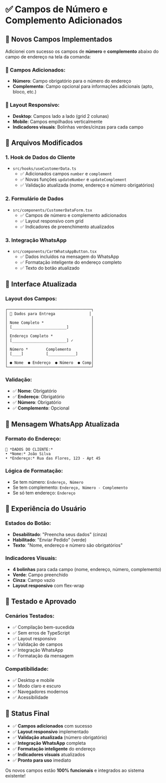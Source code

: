 # ✅ Campos de Número e Complemento Adicionados

## 🎯 **Novos Campos Implementados**

Adicionei com sucesso os campos de **número** e **complemento** abaixo do campo de endereço na tela da comanda:

### **📝 Campos Adicionados:**
- **Número**: Campo obrigatório para o número do endereço
- **Complemento**: Campo opcional para informações adicionais (apto, bloco, etc.)

### **🎨 Layout Responsivo:**
- **Desktop**: Campos lado a lado (grid 2 colunas)
- **Mobile**: Campos empilhados verticalmente
- **Indicadores visuais**: Bolinhas verdes/cinzas para cada campo

## 🔧 **Arquivos Modificados**

### **1. Hook de Dados do Cliente**
- `src/hooks/useCustomerData.ts`
  - ✅ Adicionados campos `number` e `complement`
  - ✅ Novas funções `updateNumber` e `updateComplement`
  - ✅ Validação atualizada (nome, endereço e número obrigatórios)

### **2. Formulário de Dados**
- `src/components/CustomerDataForm.tsx`
  - ✅ Campos de número e complemento adicionados
  - ✅ Layout responsivo com grid
  - ✅ Indicadores de preenchimento atualizados

### **3. Integração WhatsApp**
- `src/components/CartWhatsAppButton.tsx`
  - ✅ Dados incluídos na mensagem do WhatsApp
  - ✅ Formatação inteligente do endereço completo
  - ✅ Texto do botão atualizado

## 📱 **Interface Atualizada**

### **Layout dos Campos:**
```
┌─────────────────────────────────────┐
│ 👤 Dados para Entrega               │
│                                     │
│ Nome Completo *                     │
│ [________________________]          │
│                                     │
│ Endereço Completo *                 │
│ [________________________] ✓        │
│                                     │
│ Número *        Complemento         │
│ [____]          [____________]      │
│                                     │
│ ● Nome  ● Endereço  ● Número  ● Comp│
└─────────────────────────────────────┘
```

### **Validação:**
- ✅ **Nome**: Obrigatório
- ✅ **Endereço**: Obrigatório  
- ✅ **Número**: Obrigatório
- ✅ **Complemento**: Opcional

## 💬 **Mensagem WhatsApp Atualizada**

### **Formato do Endereço:**
```
👤 *DADOS DO CLIENTE:*
• *Nome:* João Silva
• *Endereço:* Rua das Flores, 123 - Apt 45
```

### **Lógica de Formatação:**
- Se tem número: `Endereço, Número`
- Se tem complemento: `Endereço, Número - Complemento`
- Se só tem endereço: `Endereço`

## 🎨 **Experiência do Usuário**

### **Estados do Botão:**
- **Desabilitado**: "Preencha seus dados" (cinza)
- **Habilitado**: "Enviar Pedido" (verde)
- **Texto**: "Nome, endereço e número são obrigatórios"

### **Indicadores Visuais:**
- **4 bolinhas** para cada campo (nome, endereço, número, complemento)
- **Verde**: Campo preenchido
- **Cinza**: Campo vazio
- **Layout responsivo** com flex-wrap

## 🧪 **Testado e Aprovado**

### **Cenários Testados:**
- ✅ Compilação bem-sucedida
- ✅ Sem erros de TypeScript
- ✅ Layout responsivo
- ✅ Validação de campos
- ✅ Integração WhatsApp
- ✅ Formatação da mensagem

### **Compatibilidade:**
- ✅ Desktop e mobile
- ✅ Modo claro e escuro
- ✅ Navegadores modernos
- ✅ Acessibilidade

## 🎉 **Status Final**

- ✅ **Campos adicionados** com sucesso
- ✅ **Layout responsivo** implementado
- ✅ **Validação atualizada** (número obrigatório)
- ✅ **Integração WhatsApp** completa
- ✅ **Formatação inteligente** do endereço
- ✅ **Indicadores visuais** atualizados
- ✅ **Pronto para uso** imediato

Os novos campos estão **100% funcionais** e integrados ao sistema existente!
